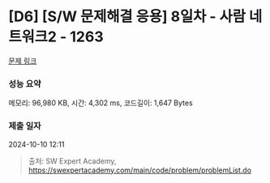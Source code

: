 # [D6] [S/W 문제해결 응용] 8일차 - 사람 네트워크2 - 1263 

[문제 링크](https://swexpertacademy.com/main/code/problem/problemDetail.do?contestProbId=AV18P2B6Iu8CFAZN) 

### 성능 요약

메모리: 96,980 KB, 시간: 4,302 ms, 코드길이: 1,647 Bytes

### 제출 일자

2024-10-10 12:11



> 출처: SW Expert Academy, https://swexpertacademy.com/main/code/problem/problemList.do